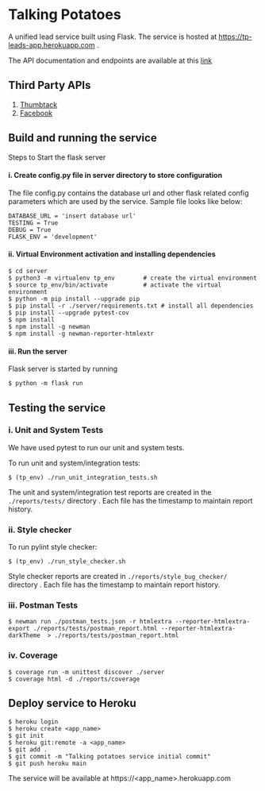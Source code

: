 # Talking Potatoes

A unified lead service built using Flask. The service is hosted at https://tp-leads-app.herokuapp.com .

The API documentation and endpoints are available at this [link](https://app.swaggerhub.com/apis/tojo/lead-aggregator_and_analytics_service/1.0.0)

## Third Party APIs

1. [Thumbtack](https://pro-api.thumbtack.com/docs/#introduction)
2. [Facebook](https://developers.facebook.com/docs/messenger-platform/)


## Build and running the service
Steps to Start the flask server

#### i. Create config.py file in server directory to store configuration

The file config.py contains the database url and other flask related config parameters which are used by the service.
Sample file looks like below:
```
DATABASE_URL = 'insert database url'
TESTING = True
DEBUG = True
FLASK_ENV = 'development'
```
#### ii. Virtual Environment activation and installing dependencies
```
$ cd server
$ python3 -m virtualenv tp_env        # create the virtual environment
$ source tp_env/bin/activate          # activate the virtual environment
$ python -m pip install --upgrade pip
$ pip install -r ./server/requirements.txt # install all dependencies
$ pip install --upgrade pytest-cov
$ npm install
$ npm install -g newman
$ npm install -g newman-reporter-htmlextr
```
#### iii. Run the server
Flask server is started by running
```
$ python -m flask run
```
## Testing the service

### i. Unit and System Tests

We have used pytest to run our unit and system tests.

To run unit and system/integration tests:
```
$ (tp_env) ./run_unit_integration_tests.sh 
```
The unit and system/integration test reports are created in the `./reports/tests/` directory . Each file has the timestamp to maintain report history.

### ii. Style checker

To run pylint style checker:
```
$ (tp_env) ./run_style_checker.sh 
```

Style checker reports are created in `./reports/style_bug_checker/` directory . Each file has the timestamp to maintain report history.

### iii. Postman Tests
 ```
 $ newman run ./postman_tests.json -r htmlextra --reporter-htmlextra-export ./reports/tests/postman_report.html --reporter-htmlextra-darkTheme  > ./reports/tests/postman_report.html
 ```
 
### iv. Coverage
 ```
 $ coverage run -m unittest discover ./server
 $ coverage html -d ./reports/coverage
 ```
## Deploy service to Heroku

```
$ heroku login
$ heroku create <app_name>
$ git init
$ heroku git:remote -a <app_name>
$ git add .
$ git commit -m "Talking potatoes service initial commit"
$ git push heroku main
```
The service will be available at https://<app_name>.herokuapp.com
